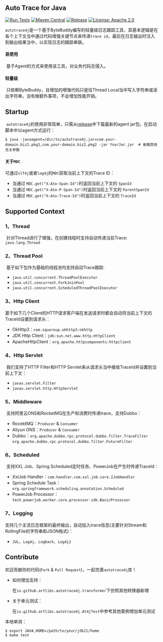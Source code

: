 ## Auto Trace for Java
[![Run Tests](https://github.com/artlibs/autotrace4j/actions/workflows/testing.yml/badge.svg)](https://github.com/artlibs/autotrace4j/actions/workflows/testing.yml) [![Maven Central](https://maven-badges.herokuapp.com/maven-central/io.github.artlibs/autotrace4j/badge.svg)](https://maven-badges.herokuapp.com/maven-central/io.github.artlibs/autotrace4j/)  [![Release](https://img.shields.io/github/release/artlibs/autotrace4j.svg?style=flat-square)](https://github.com/artlibs/autotrace4j/releases)  [![License: Apache 2.0](https://img.shields.io/badge/license-Apache%202.0-blue.svg?style=flat)](https://www.apache.org/licenses/LICENSE-2.0)

​	`autotrace4j`是一个基于ByteBuddy编写的轻量级日志跟踪工具，其基本逻辑是在各个上下文当中通过代码增强关键节点来传递`trace id`，最后在日志输出时注入到输出结果当中，以实现日志的跟踪串联。

#### 易使用

​	基于Agent的方式来使用该工具，对业务代码无侵入。

#### 轻量级

​	只依赖ByteBuddy，且增加的增强代码只是往Thread Local当中写入字符串或读出字符串，没有做额外事项，不会增加性能开销。

## Startup

​	`autotrace4j`的使用非常简单，只需从[release](https://github.com/artlibs/autotrace4j/releases)中下载最新的agent jar包，在启动脚本中以agent方式运行：

```shell
$ java -javaagent=/dir/to/autotrace4j.jar=com.your-domain.biz1.pkg1,com.your-domain.biz2.pkg2 -jar YourJar.jar  # 省略其他无关参数
```

#### 关于`MDC`

可通过`slf4j`或者`log4j`的`MDC`获取当前上下文的Trace ID：

-   当通过 `MDC.get("X-Ato-Span-Id")`时返回当前上下文的 `SpanId`
-   当通过 `MDC.get("X-Ato-P-Span-Id")`时返回当前上下文的 `ParentSpanId`
-   当通过 `MDC.get("X-Ato-Trace-Id")`时返回当前上下文的 `TraceId`

## Supported Context

### 1、Thread

​	针对Thread进行了增强，在创建线程时支持自动传递当前Trace: `java.lang.Thread`

### 2、Thread Pool

​	基于如下包作为基础的线程池均支持自动Trace跟踪:

-   `java.util.concurrent.ThreadPoolExecutor`
-   `java.util.concurrent.ForkJoinPool`
-   `java.util.concurrent.ScheduledThreadPoolExecutor`

### 3、Http Client

​	基于如下几个Client的HTTP请求客户端在发送请求时都会自动将当前上下文的TraceId设置到请求头：

-   OkHttp3：`com.squareup.okhttp3:okhttp`
-   JDK Http Client：`jdk:sun.net.www.http.HttpClient`
-   ApacheHttpClient：`org.apache.httpcomponents:httpclient`

### 4、Http Servlet

​	我们支持了HTTP Filter和HTTP Servlet来从请求头当中接收TraceId并设置到当前上下文：

-   `javax.servlet.Filter`
-   `javax.servlet.http.HttpServlet`

### 5、Middleware

​	支持阿里云ONS和RocketMQ在生产和消费时传递trace，支持Dubbo：

-   RocektMQ：`Producer` & `Consumer`
-   Aliyun ONS：`Producer` & `Consumer`
-   Dubbo：`org.apache.dubbo.rpc.protocol.dubbo.filter.TraceFilter`
                   `org.apache.dubbo.rpc.protocol.dubbo.filter.FutureFilter`

### 6、Scheduled

​	支持XXL Job、Spring Scheduled定时任务、PowerJob在产生时传递TraceId：

-   XxlJob Handler：`com.handler.com.xxl.job.core.IJobHandler`
- Spring Schedule Task：`org.springframework.scheduling.annotation.Scheduled`
- PowerJob Processor：`tech.powerjob.worker.core.processor.sdk.BasicProcessor`

### 7、Logging

​	支持几个主流日志框架的最终输出，自动加入trace信息(主要针对Stream和RollingFile的字符串和JSON格式)：

-   `JUL`、`Log4j`、`Logback`、`Log4j2`

## Contribute

欢迎贡献你的代码(`Fork` & `Pull Request`)，一起完善`autotrace4j`库！

-   如何增加支持：

    在`io.github.artlibs.autotrace4j.transformer`下仿照其他转换器新增

-   关于单元测试：

    在`io.github.artlibs.autotrace4j.At4jTest`中参考其他案例增加单元测试

本地单测：

```shell
$ export JAVA_HOME=/path/to/your/jdk21/home
$ make test
```

